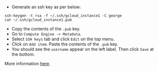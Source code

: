 - Generate an ssh key as per below:  
```
ssh-keygen -t rsa -f ~/.ssh/gcloud_instance1 -C george
cat ~/.ssh/gcloud_instance1.pub
```
- Copy the contents of the `.pub` key.  
- Go to `Compute Engine -> Metadata`.  
- Select `SSH keys` tab and click `Edit` on the top menu.  
- Click on `Add item`. Paste the contents of the `.pub` key.  
- You should see the `username` appear on the left label. Then click `Save` at the bottom. 

More information [here](https://stackoverflow.com/questions/27535945/how-to-access-ssh-keys-for-a-google-cloud-platform-compute-engine-vm-instance).
